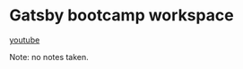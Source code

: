 # Gatsby bootcamp workspace

[youtube](https://www.youtube.com/watch?v=8t0vNu2fCCM)

Note: no notes taken.
